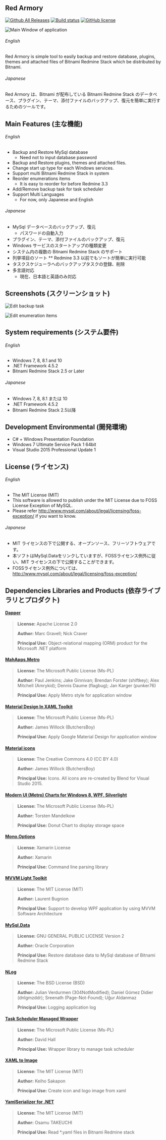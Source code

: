 Red Armory
--
[![Github All Releases](https://img.shields.io/github/downloads/takuya-takeuchi/RedArmory/total.svg)]()
[![Build status](https://ci.appveyor.com/api/projects/status/d340i8loqua7s20u?svg=true)](https://ci.appveyor.com/project/takuya-takeuchi/redarmory)
[![GitHub license](https://img.shields.io/github/license/mashape/apistatus.svg)]()

![Main Window of application](/web/images/main.png "Main Window of application")

###### English 
Red Armory is simple tool to easily backup and restore database, plugins, themes and attached files of Bitnami Redmine Stack which be distributed by Bitnami.

###### Japanese 
Red Armory は、Bitnami が配布している Bitnami Redmine Stack のデータベース、プラグイン、テーマ、添付ファイルのバックアップ、復元を簡単に実行するためのツールです。

## Main Features (主な機能)

###### English 
* Backup and Restore MySql database
  * Need not to input database password
* Backup and Restore plugins, themes and attached files.
* Change start up type for each Windows services.
* Support multi Bitnami Redmine Stack in system
* Reorder enumerations items
  * It is easy to reorder for before Redmine 3.3
* Add/Remove backup task for task scheduler
* Support Multi Languages
  * For now, only Japanese and English  


###### Japanese 
* MySql データベースのバックアップ、復元
  * パスワードの自動入力
* プラグイン、テーマ、添付ファイルのバックアップ、復元
* Windows サービスのスタートアップの種類変更
* システム内の複数の Bitnami Redmine Stack のサポート
* 列挙項目のソート
** Redmine 3.3 以前でもソートが簡単に実行可能
* タスクスケジューラへのバックアップタスクの登録、削除
* 多言語対応
  * 現在、日本語と英語のみ対応

## Screenshots (スクリーンショット)

![Edit backup task](/web/images/task.png "Edit backup task")

![Edit enumeration items](/web/images/enumerations.png "Edit enumeration items")

## System requirements (システム要件)

###### English 
* Windows 7, 8, 8.1 and 10
* .NET Framework 4.5.2
* Bitnami Redmine Stack 2.5 or Later


###### Japanese 
* Windows 7, 8, 8.1 または 10
* .NET Framework 4.5.2
* Bitnami Redmine Stack 2.5以降


## Development Environmental (開発環境)

* C# + Windows Presentation Foundation
* Windows 7 Ultimate Service Pack 1 64bit
* Visual Studio 2015 Professional Update 1


## License (ライセンス)

###### English 
* The MIT License (MIT)
* This software is allowed to publish under the MIT License due to FOSS License Exception of MySQL.
* Please refer http://www.mysql.com/about/legal/licensing/foss-exception/ if you want to know.


###### Japanese 
* MIT ライセンスの下で公開する、オープンソース、フリーソフトウェアです。
* 本ソフトはMySql.Dataをリンクしていますが、FOSSライセンス例外に従い、MIT ライセンスの下で公開することができます。
* FOSSライセンス例外については、http://www.mysql.com/about/legal/licensing/foss-exception/


## Dependencies Libraries and Products (依存ライブラリとプロダクト)

#### [Dapper](https://github.com/StackExchange/dapper-dot-net/)

> **License:** Apache License 2.0
>
> **Author:** Marc Gravell; Nick Craver
> 
> **Principal Use:** Object-relational mapping (ORM) product for the Microsoft .NET platform

#### [MahApps.Metro](http://mahapps.com/)

> **License:** The Microsoft Public License (Ms-PL)
> 
> **Author:** Paul Jenkins; Jake Ginnivan; Brendan Forster (shiftkey); Alex Mitchell (Amrykid); Dennis Daume (flagbug); Jan Karger (punker76)
> 
> **Principal Use:** Apply Metro style for application window

#### [Material Design In XAML Toolkit](http://materialdesigninxaml.net/)

> **License:** The Microsoft Public License (Ms-PL)
> 
> **Author:** James Willock (ButchersBoy)
> 
> **Principal Use:** Apply Google Material Design for application window

#### [Material icons](https://www.google.com/design/icons/)

> **License:** The Creative Commons 4.0 (CC BY 4.0)
> 
> **Author:** James Willock (ButchersBoy)
> 
> **Principal Use:** Icons. All icons are re-created by Blend for Visual Studio 2015.

#### [Modern UI (Metro) Charts for Windows 8, WPF, Silverlight](https://modernuicharts.codeplex.com/)

> **License:** The Microsoft Public License (Ms-PL)
> 
> **Author:** Torsten Mandelkow
> 
> **Principal Use:** Donut Chart to display storage space

#### [Mono.Options](https://www.nuget.org/packages/Mono.Options/)

> **License:** Xamarin License
> 
> **Author:** Xamarin
> 
> **Principal Use:** Command line parsing library

#### [MVVM Light Toolkit](http://www.mvvmlight.net/)

> **License:** The MIT License (MIT)
> 
> **Author:** Laurent Bugnion
> 
> **Principal Use:** Support to develop WPF application by using MVVM Software Architecture

#### [MySql.Data](http://www.mysql.com/)

> **License:** GNU GENERAL PUBLIC LICENSE Version 2
> 
> **Author:** Oracle Corporation
> 
> **Principal Use:** Restore database data to MySql database of Bitnami Redmine Stack

#### [NLog](http://nlog-project.org/)

> **License:** The BSD License (BSD)
> 
> **Author:** Julian Verdurmen (304NotModified); Daniel Gómez Didier (dnlgmzddr); Sreenath (Page-Not-Found); Uğur Aldanmaz
> 
> **Principal Use:** Logging application log

#### [Task Scheduler Managed Wrapper](http://taskscheduler.codeplex.com/)

> **License:** The Microsoft Public License (Ms-PL)
> 
> **Author:** David Hall
> 
> **Principal Use:** Wrapper library to manage task scheduler

#### [XAML to Image](https://github.com/sakapon/XAML-to-Image/)

> **License:** The MIT License (MIT)
> 
> **Author:** Keiho Sakapon
> 
> **Principal Use:** Create icon and logo image from xaml

#### [YamlSerializer for .NET](https://yamlserializer.codeplex.com/)

> **License:** The MIT License (MIT)
> 
> **Author:** Osamu TAKEUCHI
> 
> **Principal Use:** Read *.yaml files in Bitnami Redmine stack

